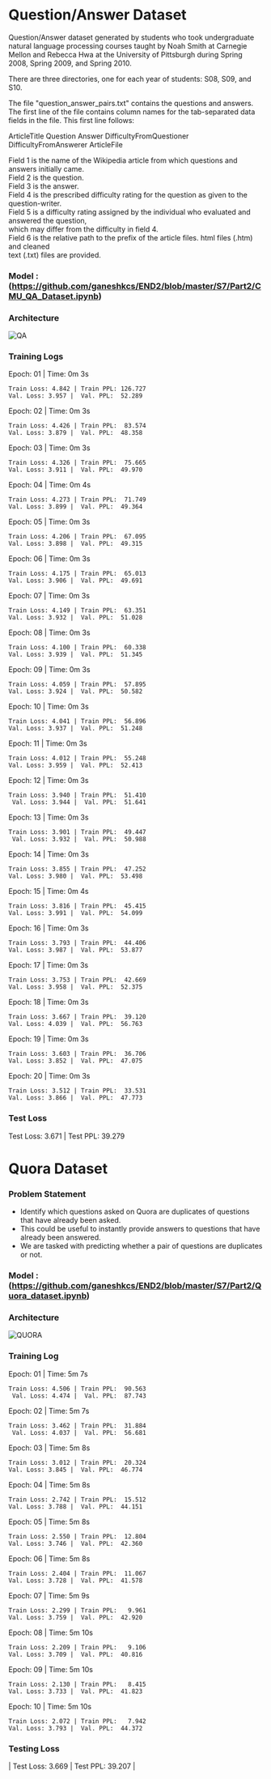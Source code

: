 Question/Answer Dataset
=======================

Question/Answer dataset generated by students who took undergraduate natural language processing courses taught by Noah Smith at Carnegie Mellon and Rebecca Hwa at the University of Pittsburgh during Spring 2008, Spring 2009, and Spring 2010.

There are three directories, one for each year of students: S08, S09, and S10.

The file "question_answer_pairs.txt" contains the questions and answers. The first line of the file contains 
column names for the tab-separated data fields in the file. This first line follows:

ArticleTitle    Question        Answer  DifficultyFromQuestioner        DifficultyFromAnswerer  ArticleFile

Field 1 is the name of the Wikipedia article from which questions and answers initially came.<br />
Field 2 is the question.<br />
Field 3 is the answer.<br />
Field 4 is the prescribed difficulty rating for the question as given to the question-writer. <br />
Field 5 is a difficulty rating assigned by the individual who evaluated and answered the question, <br />
which may differ from the difficulty in field 4.<br />
Field 6 is the relative path to the prefix of the article files. html files (.htm) and cleaned <br />
text (.txt) files are provided.

### Model : (https://github.com/ganeshkcs/END2/blob/master/S7/Part2/CMU_QA_Dataset.ipynb)

### Architecture

![QA](https://github.com/ganeshkcs/END2/blob/master/S7/Part2/CMU_QA_Architecture.png)

### Training Logs

Epoch: 01 | Time: 0m 3s 

	Train Loss: 4.842 | Train PPL: 126.727 
	Val. Loss: 3.957 |  Val. PPL:  52.289 
	 
Epoch: 02 | Time: 0m 3s 

	Train Loss: 4.426 | Train PPL:  83.574 
	Val. Loss: 3.879 |  Val. PPL:  48.358 
	 
Epoch: 03 | Time: 0m 3s

	Train Loss: 4.326 | Train PPL:  75.665 
	Val. Loss: 3.911 |  Val. PPL:  49.970 
	 
Epoch: 04 | Time: 0m 4s

	Train Loss: 4.273 | Train PPL:  71.749
	Val. Loss: 3.899 |  Val. PPL:  49.364
	
Epoch: 05 | Time: 0m 3s

	Train Loss: 4.206 | Train PPL:  67.095
	Val. Loss: 3.898 |  Val. PPL:  49.315
	
Epoch: 06 | Time: 0m 3s

	Train Loss: 4.175 | Train PPL:  65.013
	Val. Loss: 3.906 |  Val. PPL:  49.691
	
Epoch: 07 | Time: 0m 3s

	Train Loss: 4.149 | Train PPL:  63.351
	Val. Loss: 3.932 |  Val. PPL:  51.028
	
Epoch: 08 | Time: 0m 3s

	Train Loss: 4.100 | Train PPL:  60.338
	Val. Loss: 3.939 |  Val. PPL:  51.345
Epoch: 09 | Time: 0m 3s

	Train Loss: 4.059 | Train PPL:  57.895
	Val. Loss: 3.924 |  Val. PPL:  50.582
Epoch: 10 | Time: 0m 3s

	Train Loss: 4.041 | Train PPL:  56.896
	Val. Loss: 3.937 |  Val. PPL:  51.248
Epoch: 11 | Time: 0m 3s

	Train Loss: 4.012 | Train PPL:  55.248
	Val. Loss: 3.959 |  Val. PPL:  52.413
	
Epoch: 12 | Time: 0m 3s

	Train Loss: 3.940 | Train PPL:  51.410
	 Val. Loss: 3.944 |  Val. PPL:  51.641
Epoch: 13 | Time: 0m 3s

	Train Loss: 3.901 | Train PPL:  49.447
	 Val. Loss: 3.932 |  Val. PPL:  50.988
	 
Epoch: 14 | Time: 0m 3s

	Train Loss: 3.855 | Train PPL:  47.252
	Val. Loss: 3.980 |  Val. PPL:  53.498
	
Epoch: 15 | Time: 0m 4s

	Train Loss: 3.816 | Train PPL:  45.415
	Val. Loss: 3.991 |  Val. PPL:  54.099
	
Epoch: 16 | Time: 0m 3s

	Train Loss: 3.793 | Train PPL:  44.406
	Val. Loss: 3.987 |  Val. PPL:  53.877
	
Epoch: 17 | Time: 0m 3s

	Train Loss: 3.753 | Train PPL:  42.669
	Val. Loss: 3.958 |  Val. PPL:  52.375
	
Epoch: 18 | Time: 0m 3s

	Train Loss: 3.667 | Train PPL:  39.120
	Val. Loss: 4.039 |  Val. PPL:  56.763
	
Epoch: 19 | Time: 0m 3s

	Train Loss: 3.603 | Train PPL:  36.706
	Val. Loss: 3.852 |  Val. PPL:  47.075
	
Epoch: 20 | Time: 0m 3s

	Train Loss: 3.512 | Train PPL:  33.531
	Val. Loss: 3.866 |  Val. PPL:  47.773
   
### Test Loss 

 Test Loss: 3.671 | Test PPL:  39.279 
 
 
Quora Dataset
==============


###  Problem Statement 
- Identify which questions asked on Quora are duplicates of questions that have already been asked. 
- This could be useful to instantly provide answers to questions that have already been answered. 
- We are tasked with predicting whether a pair of questions are duplicates or not. 

### Model : (https://github.com/ganeshkcs/END2/blob/master/S7/Part2/Quora_dataset.ipynb)

### Architecture

![QUORA](https://github.com/ganeshkcs/END2/blob/master/S7/Part2/Quora.png)

### Training Log

Epoch: 01 | Time: 5m 7s

	Train Loss: 4.506 | Train PPL:  90.563
	 Val. Loss: 4.474 |  Val. PPL:  87.743
	 
Epoch: 02 | Time: 5m 7s

	Train Loss: 3.462 | Train PPL:  31.884
	 Val. Loss: 4.037 |  Val. PPL:  56.681
Epoch: 03 | Time: 5m 8s

	Train Loss: 3.012 | Train PPL:  20.324
	Val. Loss: 3.845 |  Val. PPL:  46.774
Epoch: 04 | Time: 5m 8s

	Train Loss: 2.742 | Train PPL:  15.512
	Val. Loss: 3.788 |  Val. PPL:  44.151
Epoch: 05 | Time: 5m 8s

	Train Loss: 2.550 | Train PPL:  12.804
	Val. Loss: 3.746 |  Val. PPL:  42.360
Epoch: 06 | Time: 5m 8s

	Train Loss: 2.404 | Train PPL:  11.067
	Val. Loss: 3.728 |  Val. PPL:  41.578
Epoch: 07 | Time: 5m 9s

	Train Loss: 2.299 | Train PPL:   9.961
	Val. Loss: 3.759 |  Val. PPL:  42.920
Epoch: 08 | Time: 5m 10s

	Train Loss: 2.209 | Train PPL:   9.106
	Val. Loss: 3.709 |  Val. PPL:  40.816
Epoch: 09 | Time: 5m 10s

	Train Loss: 2.130 | Train PPL:   8.415
	Val. Loss: 3.733 |  Val. PPL:  41.823
Epoch: 10 | Time: 5m 10s

	Train Loss: 2.072 | Train PPL:   7.942
	Val. Loss: 3.793 |  Val. PPL:  44.372
	

### Testing Loss

 | Test Loss: 3.669 | Test PPL:  39.207 |
 

